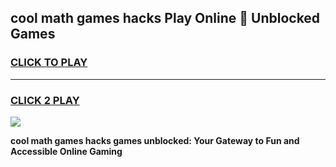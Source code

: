 
## cool math games hacks Play Online 👋 Unblocked Games
<h3>
<a href="https://news.freeplayer.one?title=cool_math_games_hacks&ref=17CMG">CLICK TO PLAY</a></h3>
<hr>

<h3>
<a href="https://news.freeplayer.one?title=cool_math_games_hacks&ref=17CMG">CLICK 2 PLAY</a>
  
</h3>

<a href="https://news.freeplayer.one?title=cool_math_games_hacks&ref=17CMG/"><img src="https://clearcache.store/games.png"></a>


**cool math games hacks games unblocked: Your Gateway to Fun and Accessible Online Gaming**

